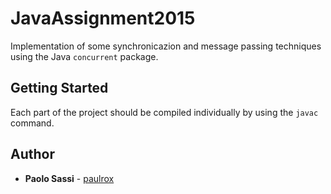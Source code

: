 # JavaAssignment2015

Implementation of some synchronicazion and message passing techniques using the Java `concurrent` package.

## Getting Started

Each part of the project should be compiled individually by using the `javac` command.

## Author

* **Paolo Sassi** - [paulrox](https://github.com/paulrox)
